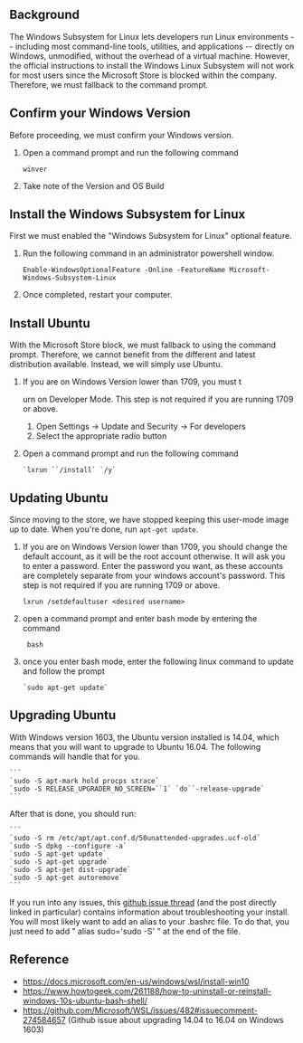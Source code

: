 ## Background

The Windows Subsystem for Linux lets developers run Linux environments -- including most command-line tools, utilities, and applications -- directly on Windows, unmodified, without the overhead of a virtual machine. However, the official instructions to install the Windows Linux Subsystem will not work for most users since the Microsoft Store is blocked within the company. Therefore, we must fallback to the command prompt.

## Confirm your Windows Version

Before proceeding, we must confirm your Windows version.

1. Open a command prompt and run the following command

   ```
   winver
   ```

2. Take note of the Version and OS Build

## Install the Windows Subsystem for Linux

First we must enabled the "Windows Subsystem for Linux" optional feature.

1. Run the following command in an administrator powershell window.

   ```
   Enable-WindowsOptionalFeature -Online -FeatureName Microsoft-Windows-Subsystem-Linux

   ```

2. Once completed, restart your computer.

## Install Ubuntu

With the Microsoft Store block, we must fallback to using the command prompt. Therefore, we cannot benefit from the different and latest distribution available. Instead, we will simply use Ubuntu.

1. If you are on Windows Version lower than 1709, you must t

   urn on Developer Mode. This step is not required if you are running 1709 or above.

   1. Open Settings -> Update and Security -> For developers
   2. Select the appropriate radio button

2. Open a command prompt and run the following command

    ```
    `lxrun ``/install` `/y`
    ```

## Updating Ubuntu

Since moving to the store, we have stopped keeping this user-mode image up to date. When you're done, run `apt-get update`.

1. If you are on Windows Version lower than 1709, you should change the default account, as it will be the root account otherwise. It will ask you to enter a password. Enter the password you want, as these accounts are completely separate from your windows account's password. This step is not required if you are running 1709 or above.

   ```
   lxrun /setdefaultuser <desired username>
   ```

2. open a command prompt and enter bash mode by entering the command

   ```
    bash
   ```

3. once you enter bash mode, enter the following linux command to update and follow the prompt

    ```
    `sudo apt-get update`
    ```

## Upgrading Ubuntu

With Windows version 1603, the Ubuntu version installed is 14.04, which means that you will want to upgrade to Ubuntu 16.04. The following commands will handle that for you.

    ```
    `sudo -S apt-mark hold procps strace`
    `sudo -S RELEASE_UPGRADER_NO_SCREEN=``1` `do``-release-upgrade`
    ```

After that is done, you should run:

    ```
    `sudo -S rm /etc/apt/apt.conf.d/50unattended-upgrades.ucf-old`
    `sudo -S dpkg --configure -a`
    `sudo -S apt-get update`
    `sudo -S apt-get upgrade`
    `sudo -S apt-get dist-upgrade`
    `sudo -S apt-get autoremove`
    ```

If you run into any issues, this [github issue thread](https://github.com/Microsoft/WSL/issues/482#issuecomment-274584657) (and the post directly linked in particular) contains information about troubleshooting your install. You will most likely want to add an alias to your .bashrc file. To do that, you just need to add " alias sudo='sudo -S' " at the end of the file.

## Reference

- https://docs.microsoft.com/en-us/windows/wsl/install-win10
- https://www.howtogeek.com/261188/how-to-uninstall-or-reinstall-windows-10s-ubuntu-bash-shell/
- https://github.com/Microsoft/WSL/issues/482#issuecomment-274584657 (Github issue about upgrading 14.04 to 16.04 on Windows 1603)
